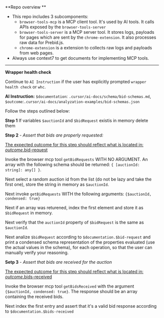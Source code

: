 

**Repo overview **
- This repo includes 3 subcomponents:
    - `browser-tools-mcp` is a MCP client tool. It's used by AI tools. It calls APIs exposed by the `browser-tools-server`
    - `browser-tools-server` is a MCP server tool. It stores logs, payloads for pages which are sent by the `chrome-extension`. It also processes raw data for Prebid.js.
    - `chrome-extension` is a extension to collects raw logs and payloads from web pages.
- Always use context7 to get documents for implementing MCP tools.

---
    
**Wrapper health check**
    
Continue to `AI Instruction` if the user has explicitly prompted `wrapper health check` or `whc`.
    
**AI Instruction:**
`$documentation`: `.cursor/ai-docs/schema/bid-schemas.md`,
`$outcome`:`.cursor/ai-docs/analyzation-examples/bid-schemas.json`

Follow the steps outlined below:

**Step 1**
If variables `$auctionId` and `$bidRequest` existis in memory delete them

**Step 2** - *Assert that bids are properly requested:*

<ins>The expected outcome for this step should reflect what is located in: $outcome.$bid-request</ins>

Invoke the browser mcp tool `getBidRequests` WITH NO ARGUMENT. An array with the following schema should be returned: `{ [auctionId: string]: any[] }`.
        
Next select a random auction id from the list (do not be lazy and take the first one), store the string in memory as `$auctionId`.
    
Next invoke `getBidRequests` WITH the following arguments: `{$auctionId, condensed: true}`

Next if an array was returened, index the first element and store it as `$bidRequest` in memory. 

Next verify that the `auctionId` property of `$bidRequest` is the same as `$auctionId`.

Next analize `$bidRequest` according to `$documentation.$bid-request` and print a condensed schema representation of the properties evaluated (use the actual values in the schema), for each operation, so that the user can manually verify your reasoning.

**Setp 3** - *Assert that bids are received for the auction*

<ins>The expected outcome for this step should reflect what is located in: $outcome.$bids-received</ins>

Invoke the browser mcp tool `getBidsReceived` with the argument `{$auctionId, condensed: true}`. The response should be an array containing the received bids.

Next index the first entry and assert that it's a valid bid response according to `$documentation.$bids-received`
<!-- END -->